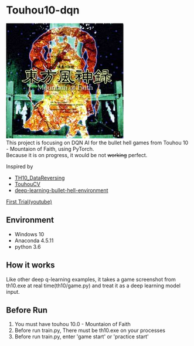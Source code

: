 # Touhou10-dqn  
![image](image/th10.jpg)  
This project is focusing on DQN AI for the bullet hell games from Touhou 10 - Mountaion of Faith, using PyTorch.  
Because it is on progress, it would be not ~~working~~ perfect.
  
Inspired by
- [TH10_DataReversing](https://github.com/binvec/TH10_DataReversing)
- [TouhouCV](https://github.com/Netdex/touhoucv)
- [deep-learning-bullet-hell-environment](https://github.com/michael-pacheco/deep-learning-bullet-hell-environment)  
  
  
[First Trial(youtube)](https://www.youtube.com/watch?v=mXCZ-Z84-iI&feature=youtu.be)  

## Environment
- Windows 10
- Anaconda 4.5.11
- python 3.6

## How it works
Like other deep q-learning examples, it takes a game screenshot from th10.exe at real time(th10/game.py) and 
treat it as a deep learning model input. 

## Before Run
1. You must have touhou 10.0 - Mountaion of Faith
2. Before run train.py, There must be th10.exe on your processes
3. Before run train.py, enter 'game start' or 'practice start' 
